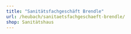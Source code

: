```yaml
---
title: "Sanitätsfachgeschäft Brendle"
url: /heubach/sanitaetsfachgeschaeft-brendle/
shop: Sanitätshaus
---
```


